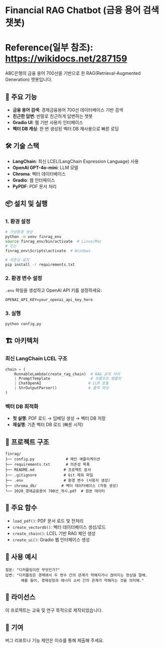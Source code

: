 # Financial RAG Chatbot (금융 용어 검색 챗봇)
# Reference(일부 참조): https://wikidocs.net/287159

ABC은행의 금융 용어 700선을 기반으로 한 RAG(Retrieval-Augmented Generation) 챗봇입니다.

## 🚀 주요 기능

- **금융 용어 검색**: 경제금융용어 700선 데이터베이스 기반 검색
- **친근한 답변**: 반말로 친근하게 답변하는 챗봇
- **Gradio UI**: 웹 기반 사용자 인터페이스
- **벡터 DB 캐싱**: 한 번 생성된 벡터 DB 재사용으로 빠른 로딩

## 🛠️ 기술 스택

- **LangChain**: 최신 LCEL(LangChain Expression Language) 사용
- **OpenAI GPT-4o-mini**: LLM 모델
- **Chroma**: 벡터 데이터베이스
- **Gradio**: 웹 인터페이스
- **PyPDF**: PDF 문서 처리

## 📦 설치 및 실행

### 1. 환경 설정
```bash
# 가상환경 생성
python -m venv finrag_env
source finrag_env/bin/activate  # Linux/Mac
# 또는
finrag_env\Scripts\activate  # Windows

# 의존성 설치
pip install -r requirements.txt
```

### 2. 환경 변수 설정
`.env` 파일을 생성하고 OpenAI API 키를 설정하세요:
```
OPENAI_API_KEY=your_openai_api_key_here
```

### 3. 실행
```bash
python config.py
```

## 🏗️ 아키텍처

### 최신 LangChain LCEL 구조
```python
chain = (
    RunnableLambda(create_rag_chain)  # RAG 로직 처리
    | PromptTemplate                  # 프롬프트 템플릿
    | ChatOpenAI                     # LLM 호출
    | StrOutputParser()              # 출력 파싱
)
```

### 벡터 DB 최적화
- **첫 실행**: PDF 로드 → 임베딩 생성 → 벡터 DB 저장
- **재실행**: 기존 벡터 DB 로드 (빠른 시작)

## 📁 프로젝트 구조

```
finrag/
├── config.py              # 메인 애플리케이션
├── requirements.txt       # 의존성 목록
├── README.md             # 프로젝트 문서
├── .gitignore            # Git 제외 파일
├── .env                  # 환경 변수 (사용자 생성)
├── chroma_db/           # 벡터 데이터베이스 (자동 생성)
└── 2020_경제금융용어 700선_게시.pdf  # 원본 데이터
```

## 🔧 주요 함수

- `load_pdf()`: PDF 문서 로드 및 전처리
- `create_vectordb()`: 벡터 데이터베이스 생성/로드
- `create_chain()`: LCEL 기반 RAG 체인 생성
- `create_ui()`: Gradio 웹 인터페이스 생성

## 🎯 사용 예시

```
질문: "디커플링이란 무엇인가?"
답변: "디커플링은 경제에서 두 변수 간의 관계가 약해지거나 끊어지는 현상을 말해. 
       예를 들어, 경제성장과 에너지 소비 간의 관계가 약해지는 것을 의미해."
```

## 📝 라이선스

이 프로젝트는 교육 및 연구 목적으로 제작되었습니다.

## 🤝 기여

버그 리포트나 기능 제안은 이슈를 통해 제출해 주세요.